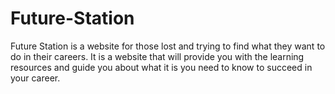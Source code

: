 # Future-Station

Future Station is a website for those lost and trying to find what they want to do in their careers. It is a website that will provide you with the learning resources and guide you about what it is you need to know to succeed in your career. 
